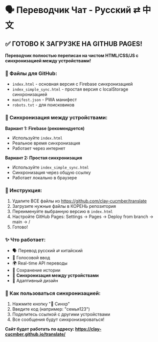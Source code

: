 # 🗣️ Переводчик Чат - Русский ⇄ 中文

## ✅ ГОТОВО К ЗАГРУЗКЕ НА GITHUB PAGES!

**Переводчик полностью переписан на чистом HTML/CSS/JS с синхронизацией между устройствами!**

### 📁 Файлы для GitHub:
- `index.html` - основная версия с Firebase синхронизацией
- `index_simple_sync.html` - простая версия с localStorage синхронизацией
- `manifest.json` - PWA манифест
- `robots.txt` - для поисковиков

### 🔄 Синхронизация между устройствами:

**Вариант 1: Firebase (рекомендуется)**
- Используйте `index.html`
- Реальное время синхронизация
- Работает через интернет

**Вариант 2: Простая синхронизация**
- Используйте `index_simple_sync.html`
- Синхронизация через общую ссылку
- Работает локально в браузере

### 🚀 Инструкция:
1. Удалите ВСЕ файлы из https://github.com/clay-cucmber/translate
2. Загрузите нужные файлы в КОРЕНЬ репозитория
3. Переименуйте выбранную версию в `index.html`
4. Настройте GitHub Pages: Settings → Pages → Deploy from branch → main → /
5. Готово!

### ✨ Что работает:
- 🗣️ Перевод русский ⇄ китайский  
- 🎤 Голосовой ввод
- 🌍 Real-time API переводы
- 💾 Сохранение истории
- 🔄 **Синхронизация между устройствами**
- 📱 Адаптивный дизайн

### 🔄 Как пользоваться синхронизацией:
1. Нажмите кнопку "🔄 Синхр"
2. Введите код (например: "семья123")
3. Поделитесь ссылкой с другими устройствами
4. Все сообщения будут синхронизироваться!

**Сайт будет работать по адресу: https://clay-cucmber.github.io/translate/**